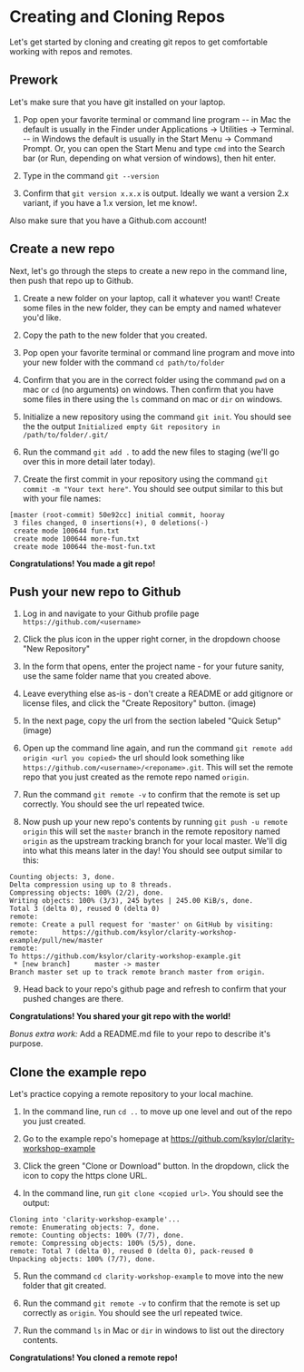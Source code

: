 # Creating and Cloning Repos
Let's get started by cloning and creating git repos to get comfortable working with repos and remotes.

## Prework
Let's make sure that you have git installed on your laptop.

1. Pop open your favorite terminal or command line program 
-- in Mac the default is usually in the Finder under Applications -> Utilities -> Terminal. 
-- in Windows the default is usually in the Start Menu -> Command Prompt. Or, you can open the Start Menu and type `cmd` into the Search bar (or Run, depending on what version of windows), then hit enter.

2. Type in the command `git --version`

3. Confirm that `git version x.x.x` is output. Ideally we want a version 2.x variant, if you have a 1.x version, let me know!.

Also make sure that you have a Github.com account!

## Create a new repo
Next, let's go through the steps to create a new repo in the command line, then push that repo up to Github.

1. Create a new folder on your laptop, call it whatever you want! Create some files in the new folder, they can be empty and named whatever you'd like. 

2. Copy the path to the new folder that you created. 

3. Pop open your favorite terminal or command line program and move into your new folder with the command `cd path/to/folder`

4. Confirm that you are in the correct folder using the command `pwd` on a mac or `cd` (no arguments) on windows. Then confirm that you have some files in there using the `ls` command on mac or `dir` on windows.

5. Initialize a new repository using the command `git init`. You should see the the output `Initialized empty Git repository in /path/to/folder/.git/`

6. Run the command `git add .` to add the new files to staging (we'll go over this in more detail later today).

7. Create the first commit in your repository using the command `git commit -m "Your text here"`. You should see output similar to this but with your file names:
```
[master (root-commit) 50e92cc] initial commit, hooray
 3 files changed, 0 insertions(+), 0 deletions(-)
 create mode 100644 fun.txt
 create mode 100644 more-fun.txt
 create mode 100644 the-most-fun.txt
 ```

**Congratulations! You made a git repo!**

## Push your new repo to Github

1. Log in and navigate to your Github profile page `https://github.com/<username>`

2. Click the plus icon in the upper right corner, in the dropdown choose "New Repository"

3. In the form that opens, enter the project name - for your future sanity, use the same folder name that you created above.

4. Leave everything else as-is - don't create a README or add gitignore or license files, and click the "Create Repository" button. (image)

5. In the next page, copy the url from the section labeled "Quick Setup" (image)

6. Open up the command line again, and run the command `git remote add origin <url you copied>` the url should look something like `https://github.com/<username>/<reponame>.git`. This will set the remote repo that you just created as the remote repo named `origin`.

7. Run the command `git remote -v` to confirm that the remote is set up correctly. You should see the url repeated twice.

8. Now push up your new repo's contents by running `git push -u remote origin` this will set the `master` branch in the remote repository named `origin` as the upstream tracking branch for your local master. We'll dig into what this means later in the day! You should see output similar to this:
```
Counting objects: 3, done.
Delta compression using up to 8 threads.
Compressing objects: 100% (2/2), done.
Writing objects: 100% (3/3), 245 bytes | 245.00 KiB/s, done.
Total 3 (delta 0), reused 0 (delta 0)
remote:
remote: Create a pull request for 'master' on GitHub by visiting:
remote:      https://github.com/ksylor/clarity-workshop-example/pull/new/master
remote:
To https://github.com/ksylor/clarity-workshop-example.git
 * [new branch]      master -> master
Branch master set up to track remote branch master from origin.
```

9. Head back to your repo's github page and refresh to confirm that your pushed changes are there.

**Congratulations! You shared your git repo with the world!**

_Bonus extra work:_ Add a README.md file to your repo to describe it's purpose.

## Clone the example repo

Let's practice copying a remote repository to your local machine.

1. In the command line, run `cd ..` to move up one level and out of the repo you just created.

2. Go to the example repo's homepage at https://github.com/ksylor/clarity-workshop-example

3. Click the green "Clone or Download" button. In the dropdown, click the icon to copy the https clone URL. 

4. In the command line, run `git clone <copied url>`. You should see the output:

```
Cloning into 'clarity-workshop-example'...
remote: Enumerating objects: 7, done.
remote: Counting objects: 100% (7/7), done.
remote: Compressing objects: 100% (5/5), done.
remote: Total 7 (delta 0), reused 0 (delta 0), pack-reused 0
Unpacking objects: 100% (7/7), done.
```

5. Run the command `cd clarity-workshop-example` to move into the new folder that git created. 

6. Run the command `git remote -v` to confirm that the remote is set up correctly as `origin`. You should see the url repeated twice.

7. Run the command `ls` in Mac or `dir` in windows to list out the directory contents.

**Congratulations! You cloned a remote repo!**
